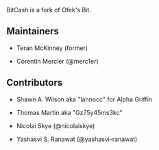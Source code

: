 BitCash is a fork of Ofek's Bit.

Maintainers
-----------

- Teran McKinney (former)

- Corentin Mercier (@merc1er)

Contributors
------------

- Shawn A. Wilson aka "lannocc" for Alpha Griffin

- Thomas Martin aka "Gz75y45ms3kc"

- Nicolai Skye (@nicolaiskye)

- Yashasvi S. Ranawat (@yashasvi-ranawat)
